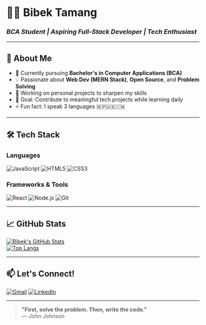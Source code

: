 # 👨‍💻 Bibek Tamang  
### *BCA Student | Aspiring Full-Stack Developer | Tech Enthusiast*  

---

## 🚀 **About Me**  
- 🌱 Currently pursuing **Bachelor's in Computer Applications (BCA)**  
- 💡 Passionate about **Web Dev (MERN Stack)**, **Open Source**, and **Problem Solving**  
- 🔭 Working on personal projects to sharpen my skills  
- 🎯 Goal: Contribute to meaningful tech projects while learning daily  
- ⚡ Fun fact: I speak 3 languages 🇳🇵🇺🇸🇮🇳  

---

## 🛠️ **Tech Stack**  
### **Languages**  
![JavaScript](https://img.shields.io/badge/-JavaScript-F7DF1E?style=flat&logo=javascript&logoColor=black)
![HTML5](https://img.shields.io/badge/-HTML5-E34F26?style=flat&logo=html5&logoColor=white)
![CSS3](https://img.shields.io/badge/-CSS3-1572B6?style=flat&logo=css3&logoColor=white)

### **Frameworks & Tools**  
![React](https://img.shields.io/badge/-React-61DAFB?style=flat&logo=react&logoColor=black)
![Node.js](https://img.shields.io/badge/-Node.js-339933?style=flat&logo=node.js&logoColor=white)
![Git](https://img.shields.io/badge/-Git-F05032?style=flat&logo=git&logoColor=white)

---

## 📈 **GitHub Stats**  
[![Bibek's GitHub Stats](https://github-readme-stats.vercel.app/api?username=bibeklams&show_icons=true&theme=radical)](https://github.com/bibeklams)  
[![Top Langs](https://github-readme-stats.vercel.app/api/top-langs/?username=bibeklams&layout=compact&theme=radical)](https://github.com/bibeklams)

---

## 📫 **Let's Connect!**  
[![Gmail](https://img.shields.io/badge/-Gmail-D14836?style=flat&logo=gmail&logoColor=white)](mailto:bibeklama123asd@gmail.com)
[![LinkedIn](https://img.shields.io/badge/-LinkedIn-0077B5?style=flat&logo=linkedin&logoColor=white)]((https://www.linkedin.com/in/bibek-tamang-b14979354/))


---

> **"First, solve the problem. Then, write the code."**  
> ― *John Johnson*  
